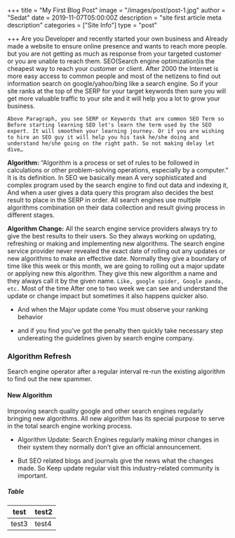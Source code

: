 +++
title = "My First Blog Post"
image = "/images/post/post-1.jpg"
author = "Sedat"
date = 2019-11-07T05:00:00Z
description = "site first article meta description"
categories = ["Site Info"]
type = "post"

+++
Are you Developer and recently started your own business and Already made a website to ensure online presence and wants to reach more people. but you are not getting as much as response from your targeted customer or you are unable to reach them. SEO(Search engine optimization)is the cheapest way to reach your customer or client. After 2000 the Internet is more easy access to common people and most of the netizens to find out information search on google/yahoo/bing like a search engine. So if your site ranks at the top of the SERP for your target keywords then sure you will get more valuable traffic to your site and it will help you a lot to grow your business.
```
Above Paragraph, you see SERP or Keywords that are common SEO Term so Before starting learning SEO let's learn the term used by the SEO expert. It will smoothen your learning journey. Or if you are wishing to hire an SEO guy it will help you his task he/she doing and understand he/she going on the right path. So not making delay let dive…
```
**Algorithm:** “Algorithm is a process or set of rules to be followed in calculations or other problem-solving operations, especially by a computer.” It is its definition. In SEO we basically mean A very sophisticated and complex program used by the search engine to find out data and indexing it, And when a user gives a data query this program also decides the best result to place in the SERP in order. All search engines use multiple algorithms combination on their data collection and result giving process in different stages.

**Algorithm Change:** All the search engine service providers always try to give the best results to their users. So they always working on updating, refreshing or making and implementing new algorithms. The search engine service provider never revealed the exact date of rolling out any updates or new algorithms to make an effective date. Normally they give a boundary of time like this week or this month, we are going to rolling out a major update or applying new this algorithm. They give this new algorithm a name and they always call it by the given name. `Like, google spider, Google panda, etc.` Most of the time After one to two week we can see and understand the update or change impact but sometimes it also happens quicker also.

* And when the Major update come You must observe your ranking behavior 

* and if you find you've got the penalty then quickly take necessary step undereating the guidelines given by search engine company.

### Algorithm Refresh

Search engine operator after a regular interval re-run the existing algorithm to find out the new spammer.

#### New Algorithm

Improving search quality google and other search engines regularly bringing new algorithms. All new algorithm has its special purpose to serve in the total search engine working process.

- Algorithm Update: Search Engines regularly making minor changes in their system they normally don’t give an official announcement. 

- But SEO related blogs and journals give the news what the changes made. So Keep update regular visit this industry-related community is important. 

<!-- {{< youtube jAu0jYn9VEs >}} -->

##### Table

| test | test2 |
|-----|-----|
| test3 | test4 |